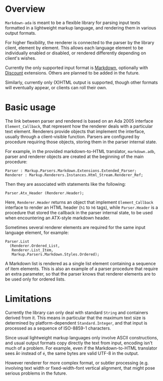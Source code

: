 # Overview #

`Markdown-ada` is meant to be a flexible library for parsing input texts
formatted in a lightweight markup language, and rendering them in various
output formats.

For higher flexibility, the renderer is connected to the parser by the
library client, element by element. This allows each language element to be
individually enabled or disabled, or rendered differently depending on
client's wishes.

Currently the only supported input format is
[Markdown](http://daringfireball.net/projects/markdown/), optionally with
[Discount](http://www.pell.portland.or.us/~orc/Code/discount/) extensions.
Others are planned to be added in the future.

Similarly, currently only (X)HTML output is supported, though other formats
will eventually appear, or clients can roll their own.

# Basic usage #

The link between parser and rendered is based on an Ada 2005 interface
`Element_Callback`, that represent how the renderer deals with a particular
text element. Renderers provide objects that implement the interface,
usually through a client-visible function. Parsers are configured by
procedure requiring those objects, storing them in the parser internal
state.

For example, in the provided markdown-to-HTML translator, `markdown.adb`,
parser and renderer objects are created at the beginning of the main
procedure:

    Parser : Markup.Parsers.Markdown.Extensions.Extended_Parser;
    Renderer : Markup.Renderers.Instances.Html_Stream.Renderer_Ref;

Then they are associated with statements like the following:

    Parser.Atx_Header (Renderer.Header);

Here, `Renderer.Header` returns an object that implement `Element_Callback`
interface to render an HTML header (`h1` to `h6` tags), while
`Parser.Header` is a procedure that stored the callback in the parser
internal state, to be used when encountering an ATX-style markdown header.

Sometimes several renderer elements are required for the same input
language element, for example:

    Parser.List
      (Renderer.Ordered_List,
       Renderer.List_Item,
       Markup.Parsers.Markdown.Styles.Ordered);

A Markdown list is rendered as a single list element containing a sequence
of item elements. This is also an example of a parser procedure that
require an extra parameter, so that the parser knows that renderer elements
are to be used only for ordered lists.

# Limitations #

Currently the library can only deal with standard `String` and containers
derived from it. This means in particular that the maximum text size is
determined by platform-dependent `Standard.Integer`, and that input is
processed as a sequence of ISO-8859-1 characters.

Since usual lightweight markup languages only involve ASCII constructions,
and usual output formats copy directly the text from input, encoding isn't
much of a problem. For example, even if the Markdown-to-HTML translator
sees `Ã©` instead of `é`, the same bytes are valid UTF-8 in the output.

However renderer for more complex format, or subtler processing (e.g.
involving text width or fixed-width-font vertical alignment, that might
pose serious problems in the future.
